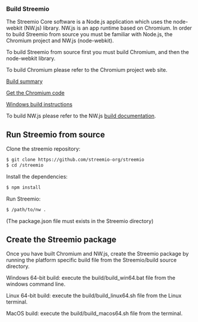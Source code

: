 ﻿### Build Streemio

The Streemio Core software is a Node.js application which uses the node-webkit (NW.js) library. NW.js is an app runtime based on Chromium. 
In order to build Streemio from source you must be familiar with Node.js, the Chromium project and NW.js (node-webkit).

To build Streemio from source first you must build Chromium, and then the node-webkit library. 

To build Chromium please refer to the Chromium project web site.

[Build summary](https://www.chromium.org/nativeclient/how-tos/build-tcb)
 
[Get the Chromium code](http://www.chromium.org/developers/how-tos/get-the-code)
 
[Windows build instructions](https://www.chromium.org/developers/how-tos/build-instructions-windows)

To build NW.js please refer to the NW.js [build documentation](http://docs.nwjs.io/en/latest/For%20Developers/Building%20NW.js/).


Run Streemio from source 
------------------------

Clone the streemio repository:  

```bash
$ git clone https://github.com/streemio-org/streemio
$ cd /streemio
```

Install the dependencies:  

```bash
$ npm install
```

Run Streemio:  
```bash
$ /path/to/nw . 
```
(The package.json file must exists in the Streemio directory)


Create the Streemio package
---------------------------

Once you have built Chromium and NW.js, create the Streemio package by running the platform specific build file from the Streemio/build source directory.

Windows 64-bit build: execute the build/build_win64.bat file from the windows command line.

Linux 64-bit build: execute the build/build_linux64.sh file from the Linux terminal.

MacOS build: execute the build/build_macos64.sh file from the terminal.
